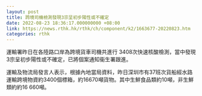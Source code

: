 ```yaml
---
layout: post
title: 跨境司機檢測發現3宗呈初步陽性或不確定
date: 2022-08-23 18:36:17.000000000 +08:00
link: https://news.rthk.hk/rthk/ch/component/k2/1663677-20220823.htm
categories: rthk
---
```


運輸署昨日在各陸路口岸為跨境貨車司機共進行 3408次快速核酸檢測，當中發現3宗呈初步陽性或不確定，已將個案通知衞生署跟進。

運輸及物流局發言人表示，根據內地當局資料，昨日深圳市有37班次貨船經水路運輸跨境物資約3400個標箱，約16670噸貨物。其中生鮮食品類約10噸，非生鮮類約約16 660噸。
